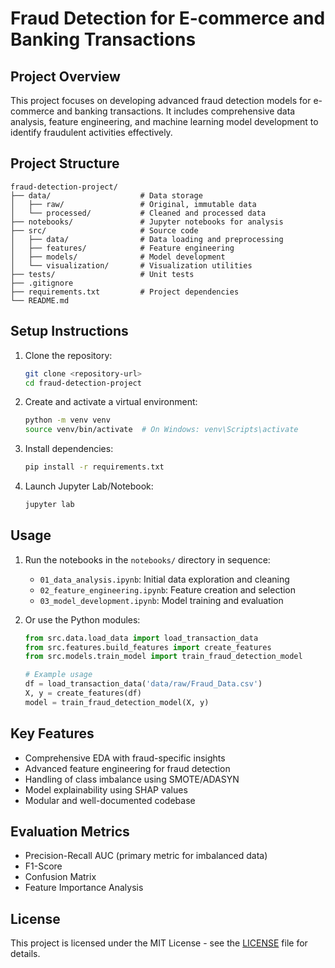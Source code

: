 # Fraud Detection for E-commerce and Banking Transactions

## Project Overview
This project focuses on developing advanced fraud detection models for e-commerce and banking transactions. It includes comprehensive data analysis, feature engineering, and machine learning model development to identify fraudulent activities effectively.

## Project Structure
```
fraud-detection-project/
├── data/                    # Data storage
│   ├── raw/                 # Original, immutable data
│   └── processed/           # Cleaned and processed data
├── notebooks/               # Jupyter notebooks for analysis
├── src/                     # Source code
│   ├── data/                # Data loading and preprocessing
│   ├── features/            # Feature engineering
│   ├── models/              # Model development
│   └── visualization/       # Visualization utilities
├── tests/                   # Unit tests
├── .gitignore
├── requirements.txt         # Project dependencies
└── README.md
```

## Setup Instructions
1. Clone the repository:
   ```bash
   git clone <repository-url>
   cd fraud-detection-project
   ```

2. Create and activate a virtual environment:
   ```bash
   python -m venv venv
   source venv/bin/activate  # On Windows: venv\Scripts\activate
   ```

3. Install dependencies:
   ```bash
   pip install -r requirements.txt
   ```

4. Launch Jupyter Lab/Notebook:
   ```bash
   jupyter lab
   ```

## Usage
1. Run the notebooks in the `notebooks/` directory in sequence:
   - `01_data_analysis.ipynb`: Initial data exploration and cleaning
   - `02_feature_engineering.ipynb`: Feature creation and selection
   - `03_model_development.ipynb`: Model training and evaluation

2. Or use the Python modules:
   ```python
   from src.data.load_data import load_transaction_data
   from src.features.build_features import create_features
   from src.models.train_model import train_fraud_detection_model
   
   # Example usage
   df = load_transaction_data('data/raw/Fraud_Data.csv')
   X, y = create_features(df)
   model = train_fraud_detection_model(X, y)
   ```

## Key Features
- Comprehensive EDA with fraud-specific insights
- Advanced feature engineering for fraud detection
- Handling of class imbalance using SMOTE/ADASYN
- Model explainability using SHAP values
- Modular and well-documented codebase

## Evaluation Metrics
- Precision-Recall AUC (primary metric for imbalanced data)
- F1-Score
- Confusion Matrix
- Feature Importance Analysis

## License
This project is licensed under the MIT License - see the [LICENSE](LICENSE) file for details.